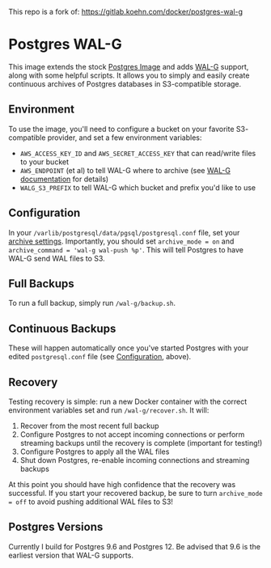This repo is a fork of: https://gitlab.koehn.com/docker/postgres-wal-g

# Postgres WAL-G

This image extends the stock [Postgres Image](https://hub.docker.com/_/postgres/)
and adds [WAL-G](https://github.com/wal-g/wal-g) support, along with some
helpful scripts. It allows you to simply and easily create continuous 
archives of Postgres databases in S3-compatible storage. 

## Environment
To use the image, you'll need to configure a bucket on your favorite S3-
compatible provider, and set a few environment variables:

* `AWS_ACCESS_KEY_ID` and `AWS_SECRET_ACCESS_KEY` that can read/write files
to your bucket
* `AWS_ENDPOINT` (et al) to tell WAL-G where to archive (see 
[WAL-G documentation](https://github.com/wal-g/wal-g) for details)
* `WALG_S3_PREFIX` to tell WAL-G which bucket and prefix you'd like to use

## Configuration
In your `/varlib/postgresql/data/pgsql/postgresql.conf` file, set your [archive
settings](https://www.postgresql.org/docs/9.1/continuous-archiving.html). 
Importantly, you should set `archive_mode = on` and 
`archive_command = 'wal-g wal-push %p'`. This will
tell Postgres to have WAL-G send WAL files to S3.

## Full Backups
To run a full backup, simply run `/wal-g/backup.sh`. 

## Continuous Backups
These will happen automatically once you've started Postgres with your edited
`postgresql.conf` file (see 
[Configuration](https://gitlab.koehn.com/docker/postgres-wal-g#configuration), above). 

## Recovery
Testing recovery is simple: run a new Docker container with the correct 
environment variables set and run `/wal-g/recover.sh`. It will:
1. Recover from the most recent full backup
2. Configure Postgres to not accept incoming connections or perform streaming
   backups until the recovery is complete (important for testing!)
3. Configure Postgres to apply all the WAL files
4. Shut down Postgres, re-enable incoming connections and streaming backups

At this point you should have high confidence that the recovery was successful.
If you start your recovered backup, be sure to turn `archive_mode = off` to avoid
pushing additional WAL files to S3!

## Postgres Versions
Currently I build for Postgres 9.6 and Postgres 12. Be advised that 9.6 is the
earliest version that WAL-G supports. 
